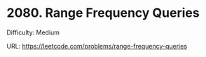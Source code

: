 # 2080. Range Frequency Queries

Difficulty: Medium

URL: https://leetcode.com/problems/range-frequency-queries

